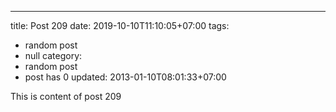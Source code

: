 ---
title: Post 209
date: 2019-10-10T11:10:05+07:00
tags:
  - random post
  - null
category:
  - random post
  - post has 0
updated: 2013-01-10T08:01:33+07:00

This is content of post 209